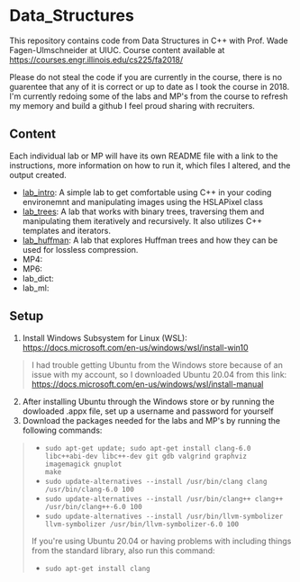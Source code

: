 # Data_Structures
This repository contains code from Data Structures in C++ with Prof. Wade Fagen-Ulmschneider at UIUC. Course content available at https://courses.engr.illinois.edu/cs225/fa2018/  
  
Please do not steal the code if you are currently in the course, there is no guarentee that any of it is correct or up to date as I took the course in 2018. I'm currently redoing some of the labs and MP's from the course to refresh my memory and build a github I feel proud sharing with recruiters.

## Content
Each individual lab or MP will have its own README file with a link to the instructions, more information on how to run it, which files I altered, and the output created. 
  
* [lab_intro](https://github.com/monk200/Data_Structures/tree/main/lab_intro): A simple lab to get comfortable using C++ in your coding environemnt and manipulating images using the HSLAPixel class  
* [lab_trees](https://github.com/monk200/Data_Structures/tree/main/lab_trees): A lab that works with binary trees, traversing them and manipulating them iteratively and recursively. It also utilizes C++ templates and iterators.  
* [lab_huffman](https://github.com/monk200/Data_Structures/tree/main/lab_huffman): A lab that explores Huffman trees and how they can be used for lossless compression.  
* MP4:  
* MP6:  
* lab_dict:  
* lab_ml:  

## Setup
1. Install Windows Subsystem for Linux (WSL): https://docs.microsoft.com/en-us/windows/wsl/install-win10  
> I had trouble getting Ubuntu from the Windows store because of an issue with my account, so I downloaded Ubuntu 20.04 from this link: https://docs.microsoft.com/en-us/windows/wsl/install-manual
2. After installing Ubuntu through the Windows store or by running the dowloaded .appx file, set up a username and password for yourself
3. Download the packages needed for the labs and MP's by running the following commands:

> - <code>sudo apt-get update; sudo apt-get install clang-6.0 libc++abi-dev libc++-dev git gdb valgrind graphviz imagemagick gnuplot make</code>  
> - <code>sudo update-alternatives --install /usr/bin/clang clang /usr/bin/clang-6.0 100</code>
> - <code>sudo update-alternatives --install /usr/bin/clang++ clang++ /usr/bin/clang++-6.0 100</code>
> - <code>sudo update-alternatives --install /usr/bin/llvm-symbolizer llvm-symbolizer /usr/bin/llvm-symbolizer-6.0 100</code>  
>   
> If you're using Ubuntu 20.04 or having problems with including things from the standard library, also run this command:
> - <code>sudo apt-get install clang</code>

